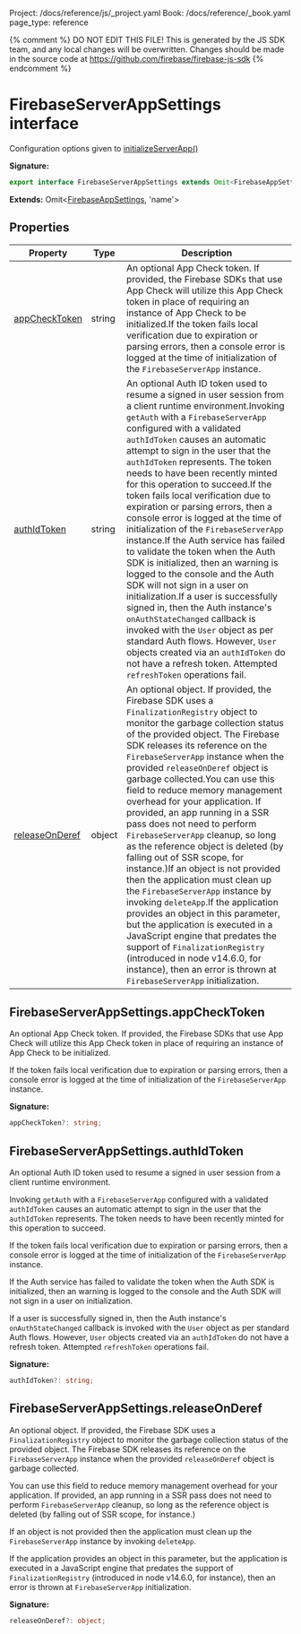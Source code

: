 Project: /docs/reference/js/_project.yaml
Book: /docs/reference/_book.yaml
page_type: reference

{% comment %}
DO NOT EDIT THIS FILE!
This is generated by the JS SDK team, and any local changes will be
overwritten. Changes should be made in the source code at
https://github.com/firebase/firebase-js-sdk
{% endcomment %}

# FirebaseServerAppSettings interface
Configuration options given to [initializeServerApp()](./app.md#initializeserverapp_30ab697)

<b>Signature:</b>

```typescript
export interface FirebaseServerAppSettings extends Omit<FirebaseAppSettings, 'name'> 
```
<b>Extends:</b> Omit&lt;[FirebaseAppSettings](./app.firebaseappsettings.md#firebaseappsettings_interface)<!-- -->, 'name'&gt;

## Properties

|  Property | Type | Description |
|  --- | --- | --- |
|  [appCheckToken](./app.firebaseserverappsettings.md#firebaseserverappsettingsappchecktoken) | string | An optional App Check token. If provided, the Firebase SDKs that use App Check will utilize this App Check token in place of requiring an instance of App Check to be initialized.<!-- -->If the token fails local verification due to expiration or parsing errors, then a console error is logged at the time of initialization of the <code>FirebaseServerApp</code> instance. |
|  [authIdToken](./app.firebaseserverappsettings.md#firebaseserverappsettingsauthidtoken) | string | An optional Auth ID token used to resume a signed in user session from a client runtime environment.<!-- -->Invoking <code>getAuth</code> with a <code>FirebaseServerApp</code> configured with a validated <code>authIdToken</code> causes an automatic attempt to sign in the user that the <code>authIdToken</code> represents. The token needs to have been recently minted for this operation to succeed.<!-- -->If the token fails local verification due to expiration or parsing errors, then a console error is logged at the time of initialization of the <code>FirebaseServerApp</code> instance.<!-- -->If the Auth service has failed to validate the token when the Auth SDK is initialized, then an warning is logged to the console and the Auth SDK will not sign in a user on initialization.<!-- -->If a user is successfully signed in, then the Auth instance's <code>onAuthStateChanged</code> callback is invoked with the <code>User</code> object as per standard Auth flows. However, <code>User</code> objects created via an <code>authIdToken</code> do not have a refresh token. Attempted <code>refreshToken</code> operations fail. |
|  [releaseOnDeref](./app.firebaseserverappsettings.md#firebaseserverappsettingsreleaseonderef) | object | An optional object. If provided, the Firebase SDK uses a <code>FinalizationRegistry</code> object to monitor the garbage collection status of the provided object. The Firebase SDK releases its reference on the <code>FirebaseServerApp</code> instance when the provided <code>releaseOnDeref</code> object is garbage collected.<!-- -->You can use this field to reduce memory management overhead for your application. If provided, an app running in a SSR pass does not need to perform <code>FirebaseServerApp</code> cleanup, so long as the reference object is deleted (by falling out of SSR scope, for instance.)<!-- -->If an object is not provided then the application must clean up the <code>FirebaseServerApp</code> instance by invoking <code>deleteApp</code>.<!-- -->If the application provides an object in this parameter, but the application is executed in a JavaScript engine that predates the support of <code>FinalizationRegistry</code> (introduced in node v14.6.0, for instance), then an error is thrown at <code>FirebaseServerApp</code> initialization. |

## FirebaseServerAppSettings.appCheckToken

An optional App Check token. If provided, the Firebase SDKs that use App Check will utilize this App Check token in place of requiring an instance of App Check to be initialized.

If the token fails local verification due to expiration or parsing errors, then a console error is logged at the time of initialization of the `FirebaseServerApp` instance.

<b>Signature:</b>

```typescript
appCheckToken?: string;
```

## FirebaseServerAppSettings.authIdToken

An optional Auth ID token used to resume a signed in user session from a client runtime environment.

Invoking `getAuth` with a `FirebaseServerApp` configured with a validated `authIdToken` causes an automatic attempt to sign in the user that the `authIdToken` represents. The token needs to have been recently minted for this operation to succeed.

If the token fails local verification due to expiration or parsing errors, then a console error is logged at the time of initialization of the `FirebaseServerApp` instance.

If the Auth service has failed to validate the token when the Auth SDK is initialized, then an warning is logged to the console and the Auth SDK will not sign in a user on initialization.

If a user is successfully signed in, then the Auth instance's `onAuthStateChanged` callback is invoked with the `User` object as per standard Auth flows. However, `User` objects created via an `authIdToken` do not have a refresh token. Attempted `refreshToken` operations fail.

<b>Signature:</b>

```typescript
authIdToken?: string;
```

## FirebaseServerAppSettings.releaseOnDeref

An optional object. If provided, the Firebase SDK uses a `FinalizationRegistry` object to monitor the garbage collection status of the provided object. The Firebase SDK releases its reference on the `FirebaseServerApp` instance when the provided `releaseOnDeref` object is garbage collected.

You can use this field to reduce memory management overhead for your application. If provided, an app running in a SSR pass does not need to perform `FirebaseServerApp` cleanup, so long as the reference object is deleted (by falling out of SSR scope, for instance.)

If an object is not provided then the application must clean up the `FirebaseServerApp` instance by invoking `deleteApp`<!-- -->.

If the application provides an object in this parameter, but the application is executed in a JavaScript engine that predates the support of `FinalizationRegistry` (introduced in node v14.6.0, for instance), then an error is thrown at `FirebaseServerApp` initialization.

<b>Signature:</b>

```typescript
releaseOnDeref?: object;
```
